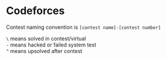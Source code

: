 # Codeforces
Contest naming convention is `[contest name]-[contest number]`

`\` means solved in contest/virtual  
`-` means hacked or failed system test  
`^` means upsolved after contest

